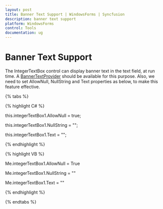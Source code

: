 ```yaml
---
layout: post
title: Banner Text Support | WindowsForms | Syncfusion
description: banner text support
platform: WindowsForms
control: Tools
documentation: ug
---
```


# Banner Text Support

The IntegerTextBox control can display banner text in the text field, at run time. A [BannerTextProvider](/windowsforms/bannertextprovider/overview) should be available for this purpose. Also, we need to set AllowNull, NullString and Text properties as below, to make this feature effective.

{% tabs %}

{% highlight C# %}

this.integerTextBox1.AllowNull = true;

this.integerTextBox1.NullString = "";

this.integerTextBox1.Text = "";

{% endhighlight %}

{% highlight VB %}

Me.integerTextBox1.AllowNull = True

Me.integerTextBox1.NullString = ""

Me.integerTextBox1.Text = ""

{% endhighlight %}

{% endtabs %}